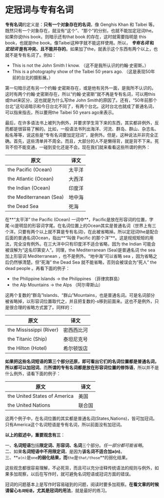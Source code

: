 # 定冠词与专有名词

**专有名词**的定义是：**只有一个对象存在的名词**，像 Genghis Khan 和 Taibei 等。既然只有一个对象存在，就没有“这个”、“那个”的分别，也就不能加定冠词the。如果你说this book，则暗示还有that book 的存在，这时就需要指明是 this book，也就是the book。像Taibei这种字就不能这样使用。所以， ***专有名词* 和 *定冠词* 是有冲突、且不能并存的**。如果加了the，就表示这个东西有两个以上，也就不是专有名词了。例如：
>  
- This is not the John Smith I know.
（这不是我所认识的约翰·史密斯。）
- This is a photography show of the Taibei 50 years ago.
（这是表现50年前的台北的摄影展。）

第一句暗示还有另一个约翰·史密斯存在，或是他有另外一面，是我所不认识的。这时有两个约翰·史密斯存在，所以“约翰·史密斯”就不再是专有名词，可以用this或that来区分，这也就是为什么写the John Smith的原因了。还有，“50年前那个台北”这句话暗示和今日台北不同了，有两个台北。这时台北也就成了普通名词，可以指来指去，所以要用the Taibei 50 years ago来表示。

最后，在许多语法书上被列为例外，并要求学生背下来的东西，其实都非例外，反而都是很容易了解的。比如，一般语法书列出海洋、河流、群岛、群山、杂志名、船名等等，说这些是“专有名词要加定冠词”，是例外。但是，这种说法并非完全正确。首先，这些清单并不周全。而且，大部分的人不是懒得背，就是背不下来。死背不但不能变通，一碰到变化还是不会。现在我们就来看看这些所谓的例外：
>  
|原文   |译文   |
|---|---|
|   the Pacific (Ocean)|太平洋   |
|   the Atlantic (Ocean)|大西洋   |
|   the Indian (Ocean)|印度洋   |
|   the Mediterranean (Sea)|地中海   |
|   the Dead Sea|死海   |

在**“太平洋” the Pacific (Ocean) 一词中**，Pacific是放在形容词的位置，字尾-ic是明显的形容词字尾。在名词位置上的Ocean其实是普通名词（世界上有三个洋。只要有两个以上就不算是专有名词)，在此被省略掉。所以定冠词the是配合后面的普通名词Ocean，指出**“叫做 Pacific 的那个洋”**。这是规规矩矩的用法，完全没有例外。在三大洋中只有印度洋不适合省略，因为 the Indian 可能会被误解为“这名印第安人”。同理，the Mediterranean (Sea)是普通名词 the sea 加上形容词 Mediterranean ，也不是例外。“地中海”可以省略 sea ，因为省略之后仍然够清楚。但“死海” the Dead Sea 就不能省略，否则会被误会为“死人” the dead people 。再看下面的例子：
>  
- the Philippine Islands → the Philippines （菲律宾群島）
- the Alp Mountains → the Alps （阿尔卑斯山）

这两个复数的“群岛”Islands、“群山”Mountains，也是普通名词。可是名词部分被省略掉，以形容词位置取代之，并且把复数的-s移到前面来。这也不是例外，只是很合理的省略方式罢了。同样的：
>  
|原文   |译文   |
|---|---|
|the Mississippi (River)   |密西西比河   |
|the Titanic (Ship)  |泰坦尼克号   |
|the Hilton (Hotel)   |希尔顿饭店   |

**如果把这些名词短语的第三个部分还原，即可看出它们的名词位置都是普通名词，所以都可以加冠词**。而**所谓的专有名词都是放在形容词位置的修饰语**，所以并不是什么例外，请看下面的例子：
>  
|原文   |译文   |
|---|---|
|the United States of America   |美国   |
|the United Nations   |联合国   |

这两个例子中，在名词位置的其实都是普通名词(States,Nations)，皆可加冠词。只有America这个名词短语是专有名词，所以前面没有加冠词。

**以上的叙述中，重要观念有三**：
>  
一、**名词短语**包括**限定词、形容词、名词**三个部分。*任一部分都可能省略*。  
二、如果**名词短语中不用限定词**，是因为**该名词不适合加a(n)**。  
三、**`a(n)`是`one`**的弱化结果，而**`the`是`that/those`**的弱化结果。  

这些观念都很容易理解，不必死背，而且可以充分诠释传统语法的规则与例外，如果多加观察，以后在写作时，就可避免名词短语或冠词方面的错误。

冠词的问题基本上是写作时容易碰到的问题，阅读时要多加观察。**在看文章的时候请留心`名词短语`，尤其是冠词的用法**，就是最好的练习。
